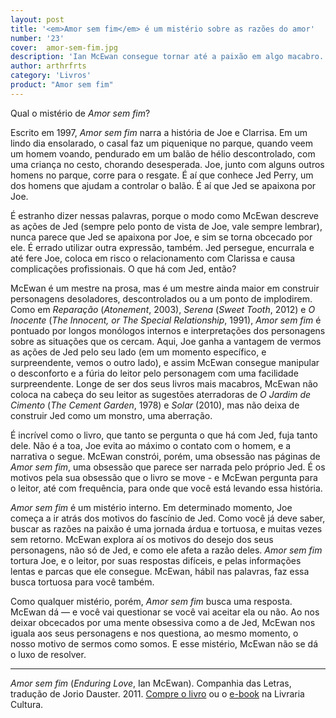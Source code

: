 ```yaml
---
layout: post
title: '<em>Amor sem fim</em> é um mistério sobre as razões do amor'
number: '23'
cover:  amor-sem-fim.jpg
description: 'Ian McEwan consegue tornar até a paixão em algo macabro.'
author: arthrfrts
category: 'Livros'
product: "Amor sem fim"
---
```


Qual o mistério de _Amor sem fim_?

Escrito em 1997, _Amor sem fim_ narra a história de Joe e Clarrisa. Em um lindo dia ensolarado, o casal faz um piquenique no parque, quando veem um homem voando, pendurado em um balão de hélio descontrolado, com uma criança no cesto, chorando desesperada. Joe, junto com alguns outros homens no parque, corre para o resgate. É aí que conhece Jed Perry, um dos homens que ajudam a controlar o balão. É aí que Jed se apaixona por Joe.

É estranho dizer nessas palavras, porque o modo como McEwan descreve as ações de Jed (sempre pelo ponto de vista de Joe, vale sempre lembrar), nunca parece que Jed se apaixona por Joe, e sim se torna obcecado por ele. É errado utilizar outra expressão, também. Jed persegue, encurrala e até fere Joe, coloca em risco o relacionamento com Clarissa e causa complicações profissionais. O que há com Jed, então?

McEwan é um mestre na prosa, mas é um mestre ainda maior em construir personagens desoladores, descontrolados ou a um ponto de implodirem. Como em _Reparação_ (_Atonement_, 2003), _Serena_ (_Sweet Tooth_, 2012) e _O Inocente_ (_The Innocent, or The Special Relationship_, 1991), _Amor sem fim_ é pontuado por longos monólogos internos e interpretações dos personagens sobre as situações que os cercam. Aqui, Joe ganha a vantagem de vermos as ações de Jed pelo seu lado (em um momento específico, e surpreendente, vemos o outro lado), e assim McEwan consegue manipular o desconforto e a fúria do leitor pelo personagem com uma facilidade surpreendente. Longe de ser dos seus livros mais macabros, McEwan não coloca na cabeça do seu leitor as sugestões aterradoras de _O Jardim de Cimento_ (_The Cement Garden_, 1978) e _Solar_ (2010), mas não deixa de construir Jed como um monstro, uma aberração.

É incrível como o livro, que tanto se pergunta o que há com Jed, fuja tanto dele. Não é a toa, Joe evita ao máximo o contato com o homem, e a narrativa o segue. McEwan constrói, porém, uma obsessão nas páginas de _Amor sem fim_, uma obsessão que parece ser narrada pelo próprio Jed. É os motivos pela sua obsessão que o livro se move - e McEwan pergunta para o leitor, até com frequência, para onde que você está levando essa história.

_Amor sem fim_ é um mistério interno. Em determinado momento, Joe começa a ir atrás dos motivos do fascínio de Jed. Como você já deve saber, buscar as razões na paixão é uma jornada árdua e tortuosa, e muitas vezes sem retorno. McEwan explora aí os motivos do desejo dos seus personagens, não só de Jed, e como ele afeta a razão deles. _Amor sem fim_ tortura Joe, e o leitor, por suas respostas difíceis, e pelas informações lentas e parcas que ele consegue. McEwan, hábil nas palavras, faz essa busca tortuosa para você também.

Como qualquer mistério, porém, _Amor sem fim_ busca uma resposta. McEwan dá — e você vai questionar se você vai aceitar ela ou não. Ao nos deixar obcecados por uma mente obsessiva como a de Jed, McEwan nos iguala aos seus personagens e nos questiona, ao mesmo momento, o nosso motivo de sermos como somos. E esse mistério, McEwan não se dá o luxo de resolver.

---

_Amor sem fim_ (_Enduring Love_, Ian McEwan). Companhia das Letras, tradução de Jorio Dauster. 2011. [Compre o livro](http://oferta.vc/q6pW) ou o [e-book](http://oferta.vc/q6pY) na Livraria Cultura.
